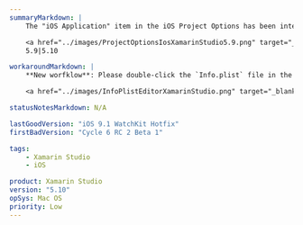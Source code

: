```yaml
---
summaryMarkdown: |
    The "iOS Application" item in the iOS Project Options has been intentionally removed.

    <a href="../images/ProjectOptionsIosXamarinStudio5.9.png" target="_blank"><img src="../images/ProjectOptionsIosXamarinStudio5.9.png" width="253" height="220" /></a>|<a href="../images/ProjectOptionsIosXamarinStudio5.10.png" target="_blank"><img src="../images/ProjectOptionsIosXamarinStudio5.10.png" width="253" height="220" /></a>
    5.9|5.10

workaroundMarkdown: |
    **New worfklow**: Please double-click the `Info.plist` file in the Solution Pad to open it in the separate plist editor.

    <a href="../images/InfoPlistEditorXamarinStudio.png" target="_blank"><img src="../images/InfoPlistEditorXamarinStudio.png" width="265" height="191" /></a>

statusNotesMarkdown: N/A

lastGoodVersion: "iOS 9.1 WatchKit Hotfix"
firstBadVersion: "Cycle 6 RC 2 Beta 1"

tags:
    - Xamarin Studio
    - iOS

product: Xamarin Studio
version: "5.10"
opSys: Mac OS
priority: Low
---
```

